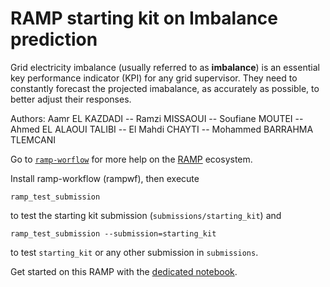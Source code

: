 # RAMP starting kit on Imbalance prediction

Grid electricity imbalance (usually referred to as **imbalance**) is an essential key performance indicator (KPI) for any grid supervisor. They need to constantly forecast the projected imabalance, as accurately as possible, to better adjust their responses.

Authors: Aamr EL KAZDADI -- Ramzi MISSAOUI -- Soufiane MOUTEI -- Ahmed EL ALAOUI TALIBI -- El Mahdi CHAYTI -- Mohammed BARRAHMA TLEMCANI

Go to [`ramp-worflow`](https://github.com/paris-saclay-cds/ramp-workflow) for more help on the [RAMP](http:www.ramp.studio) ecosystem.

Install ramp-workflow (rampwf), then execute

```
ramp_test_submission
```

to test the starting kit submission (`submissions/starting_kit`) and

```
ramp_test_submission --submission=starting_kit
```

to test `starting_kit` or any other submission in `submissions`.

Get started on this RAMP with the [dedicated notebook](imbalance_predicition_starting_kit.ipynb).
